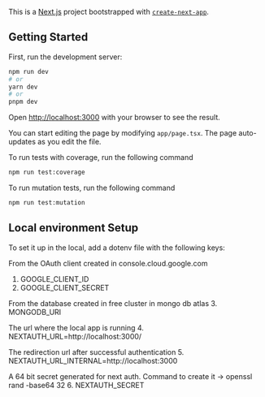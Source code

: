 This is a [Next.js](https://nextjs.org/) project bootstrapped with [`create-next-app`](https://github.com/vercel/next.js/tree/canary/packages/create-next-app).

## Getting Started

First, run the development server:

```bash
npm run dev
# or
yarn dev
# or
pnpm dev
```

Open [http://localhost:3000](http://localhost:3000) with your browser to see the result.

You can start editing the page by modifying `app/page.tsx`. The page auto-updates as you edit the file.

To run tests with coverage, run the following command 
```bash
npm run test:coverage
```

To run mutation tests, run the following command 
```bash
npm run test:mutation
```

## Local environment Setup
To set it up in the local, add a dotenv file with the following keys:

From the OAuth client created in console.cloud.google.com
1. GOOGLE_CLIENT_ID
2. GOOGLE_CLIENT_SECRET

From the database created in free cluster in mongo db atlas
3. MONGODB_URI

The url where the local app is running
4. NEXTAUTH_URL=http://localhost:3000/

The redirection url after successful authentication
5. NEXTAUTH_URL_INTERNAL=http://localhost:3000

A 64 bit secret generated for next auth. Command to create it -> openssl rand -base64 32 
6. NEXTAUTH_SECRET